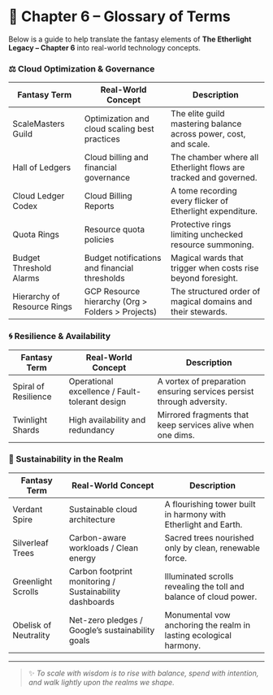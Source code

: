 # 📜 Chapter 6 – Glossary of Terms

Below is a guide to help translate the fantasy elements of **The Etherlight Legacy – Chapter 6** into real-world technology concepts.

### ⚖️ Cloud Optimization & Governance

| Fantasy Term               | Real-World Concept                                   | Description                                                                 |
|----------------------------|------------------------------------------------------|-----------------------------------------------------------------------------|
| ScaleMasters Guild         | Optimization and cloud scaling best practices        | The elite guild mastering balance across power, cost, and scale.            |
| Hall of Ledgers            | Cloud billing and financial governance               | The chamber where all Etherlight flows are tracked and governed.            |
| Cloud Ledger Codex         | Cloud Billing Reports                                | A tome recording every flicker of Etherlight expenditure.                   |
| Quota Rings                | Resource quota policies                              | Protective rings limiting unchecked resource summoning.                     |
| Budget Threshold Alarms    | Budget notifications and financial thresholds        | Magical wards that trigger when costs rise beyond foresight.                |
| Hierarchy of Resource Rings| GCP Resource hierarchy (Org > Folders > Projects)    | The structured order of magical domains and their stewards.                 |

### 🌀 Resilience & Availability

| Fantasy Term               | Real-World Concept                                   | Description                                                                 |
|----------------------------|------------------------------------------------------|-----------------------------------------------------------------------------|
| Spiral of Resilience       | Operational excellence / Fault-tolerant design       | A vortex of preparation ensuring services persist through adversity.        |
| Twinlight Shards           | High availability and redundancy                     | Mirrored fragments that keep services alive when one dims.                  |

### 🌱 Sustainability in the Realm

| Fantasy Term               | Real-World Concept                                   | Description                                                                 |
|----------------------------|------------------------------------------------------|-----------------------------------------------------------------------------|
| Verdant Spire              | Sustainable cloud architecture                       | A flourishing tower built in harmony with Etherlight and Earth.             |
| Silverleaf Trees           | Carbon-aware workloads / Clean energy                | Sacred trees nourished only by clean, renewable force.                      |
| Greenlight Scrolls         | Carbon footprint monitoring / Sustainability dashboards | Illuminated scrolls revealing the toll and balance of cloud power.          |
| Obelisk of Neutrality      | Net-zero pledges / Google’s sustainability goals     | Monumental vow anchoring the realm in lasting ecological harmony.           |

---

> ✨ *To scale with wisdom is to rise with balance, spend with intention, and walk lightly upon the realms we shape.*
